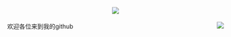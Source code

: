 <h1 align="center"> <img src="https://readme-typing-svg.herokuapp.com/?lines=console.log(%22Hello%2C%20World!%22);小吕同学祝您今天愉快!&center=true&size=27"> </h1>
<img align=right src='https://github.githubassets.com/images/mona-whisper.gif'/>
 
欢迎各位来到我的github
